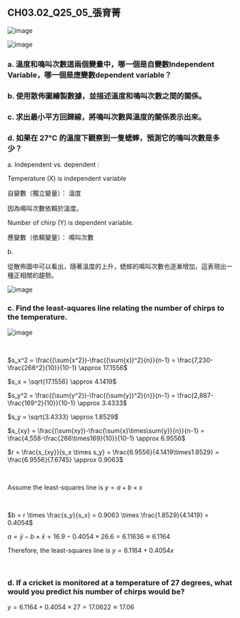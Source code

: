 ## CH03.02_Q25_05_張育菁 

![image](https://github.com/user-attachments/assets/42e49e0d-88b9-48c6-96fd-8f80af513cfd)

![image](https://github.com/user-attachments/assets/3dab476b-61b4-4912-937a-2a0a427fea6c)

### a. 溫度和鳴叫次數這兩個變量中，哪一個是自變數Independent Variable，哪一個是應變數dependent variable？

### b. 使用散佈圖繪製數據，並描述溫度和鳴叫次數之間的關係。

### c. 求出最小平方回歸線，將鳴叫次數與溫度的關係表示出來。

### d. 如果在 27°C 的溫度下觀察到一隻蟋蟀，預測它的鳴叫次數是多少？

a. Independent vs. dependent :

Temperature (X) is independent variable

自變數（獨立變量）： 溫度

因為鳴叫次數依賴於溫度。

Number of chirp (Y) is dependent variable.

應變數（依賴變量）： 鳴叫次數

b.

從散佈圖中可以看出，隨著溫度的上升，蟋蟀的鳴叫次數也逐漸增加，這表現出一種正相關的趨勢。

![image](https://github.com/user-attachments/assets/e165422f-27f2-4a6c-8503-79b98ea08e8d)

### c. Find the least-aquares line relating the number of chirps to the temperature.

![image](https://github.com/user-attachments/assets/9eb7460a-1866-48d1-9c28-085bdf91a548)

<br/>

$s_x^2 = \frac{(\sum{x^2})-\frac{(\sum{x})^2}{n}}{n-1} = \frac{7,230-\frac{266^2}{10}}{10-1} \approx 17.1556$

$s_x = \sqrt{17.1556} \approx 4.1419$

$s_y^2 = \frac{(\sum{y^2})-\frac{(\sum{y})^2}{n}}{n-1} = \frac{2,887-\frac{169^2}{10}}{10-1} \approx 3.4333$

$s_y = \sqrt{3.4333} \approx 1.8529$

$s_{xy} = \frac{(\sum{xy})-\frac{\sum{x}\times\sum{y}}{n}}{n-1} = \frac{4,558-\frac{266\times169}{10}}{10-1} \approx 6.9556$

$r = \frac{s_{xy}}{s_x \times s_y} = \frac{6.9556}{4.1419\times1.8529} = \frac{6.9556}{7.6745} \approx 0.9063$

<br/>

Assume the least-squares line is $y = a + b \times x$

<br/>

$b = r \times \frac{s_y}{s_x} = 0.9063 \times \frac{1.8529}{4.1419} = 0.4054$

$a = \bar{y} - b \times \bar{x} = 16.9 - 0.4054 \times 26.6 = 6.11636 \approx 6.1164$

Therefore, the least-squares line is $y = 6.1164 + 0.4054x$

<br/>

### d. If a cricket is monitored at a temperature of 27 degrees, what would you predict his number of chirps would be?

$y = 6.1164 + 0.4054 \times 27 = 17.0622 \approx 17.06$

<br/>

<br/>

<br/>
